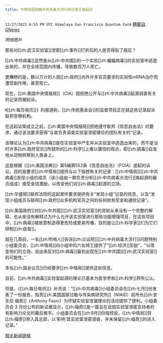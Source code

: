 ```yaml
---
title: 中情局因隐瞒中共病毒大流行病记录正被起诉
---
```

`12/27/2023 6:53 PM UTC Himalaya San Francisco Quantum Farm` [轉載自GNews](https://gnews.org/articles/2157865)

*网络图片*

那些对[[zh:武汉实验室]]泄密[[zh:事件]]打折扣的人是否得到了报应？

[[zh:中共病毒]]显然是从[[zh:中共国]]的一个实验[[zh:蝙蝠病毒]]的实验室中逃逸出来的，并在全球范围内传播，导致数百万人死亡。

更糟糕的是，数以万计的人因[[zh:政府]]内外许多官员要求的实验性mRNA治疗而遭受副作用，甚至死亡。

现在，[[zh:美国中央情报局]]（CIA）因拒绝公开与[[zh:中共病毒]]起源调查有关的记录而被起诉。

《[[zh:每日电讯]]》的报道称，[[zh:传统基金会]]的监督项目正在就这些记录起诉联邦官僚机构。

在这起诉案成立之前，[[zh:美国中央情报局]]拒绝遵守联邦《信息自由法》的要求，通过该法要求获得“与其负责调查实验室泄密理论的团队有关的”记录。

该理论认为[[zh:中共病毒]]是在实验室中产生并从实验室中逃逸出来的，而不是当时许多[[zh:政府官员]]所鼓吹的[[zh:科学]]上难以置信的观点，即[[zh:病毒]]自发地从动物转移到人类身上。

这是根据《[[zh:美国法典]]》第5编第552条《信息自由法》（FOIA）提起的诉讼，目的是要求[[zh:中情局]]提供与以下指控有关的记录：[[zh:中情局]][[zh:中共病毒]]发现小组的成员（该小组由一群负责分析[[zh:中共病毒大流行]]病起源的雇员组成）接受金钱激励，以改变他们对[[zh:病毒]]起源的立场。

[[zh:华盛顿]]联邦法院的这起案件要求提供有关“发现小组”记录的信息，以及“发现小组成员与联邦[[zh:政府]]众多机构官员之间的任何财务奖金和通信记录”。

[[zh:美国政府]]对[[zh:中共国]][[zh:武汉实验室]]的资助从来没有一个完整的解释，也从来没有解释过为什么允许该实验室进行那些功能增强项目，在这些项目中，[[zh:病毒]]被故意制造得更危险或更易传播，目的是让[[zh:科学家]]们为它们研制[[zh:疫苗]]。

就在几周前，一名[[zh:吹哨人]]告诉[[zh:众议院]][[zh:中共病毒大流行]]问题特别小组委员会，[[zh:中情局]]向小组中的六名特工提供了“[[zh:经济]]奖励”，“以改变他们的立场，站出来反对[[zh:病毒]]最初出现在[[zh:中共国]][[zh:武汉实验室]]的可能性。”

多名[[zh:国会议员]]已经要求[[zh:中情局]]提供这些信息。

目前，[[zh:中共病毒]]实验室起源的理论已基本为医学界和[[zh:科学]]界所公认。

但是，《[[zh:每日电讯]]》补充说：“[[zh:中共病毒]]小组委员会在[[zh:七月]]份发表了一份报告，指责[[zh:美国国家过敏与传染病研究所]]（NIAID）前所长[[zh:安东尼·福奇]]（Anthony Fauci）为怀疑实验室泄漏理论的活动提供了便利。小组委员会 3 月份公布的新证据显示，[[zh:福奇]]是一篇旨在诋毁实验室泄密支持者的有影响力论文的幕后推手。小组委员会在[[zh:9月]]份指控说，[[zh:中情局]]将[[zh:福奇]]带入其总部，以‘影响’其实验室泄密调查，并未保留[[zh:福奇]]的进入记录。”

[相关新闻链接](https://www.thegatewaypundit.com/2023/12/cia-being-sued-hiding-covid-pandemic-records/)

